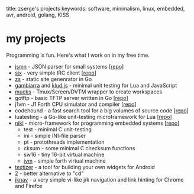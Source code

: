 title: zserge's projects
keywords: software, minimalism, linux, embedded, avr, android, golang, KISS

my projects
===========

Programming is fun. Here's what I work on in my free time.

* [jsmn](/jsmn.html) - JSON parser for small systems
  [[repo](http://bitbucket.org/zserge/jsmn)]
* [six](/six.html) - very simple IRC client 
  [[repo](http://bitbucket.org/zserge/six)]
* [zs](https://github.com/zserge/zs) - static site genenrator in Go
* [gambiarra](https://bitbucket.org/zserge/gambiarra) and
	[klud.js](https://bitbucket.org/zserge/klud.js) - minimal unit testing for
	Lua and JavaScript
* [mucks](https://bitbucket.org/zserge/mucks) - Tmux/Screen/DVTM wrapper to
	create workspaces
* gotftp - basic TFTP server written in Go
	[[repo](http://bitbucket.org/zserge/gotftp)]
* j1vm - J1 Forth CPU simulator and compiler 
  [[repo](http://bitbucket.org/zserge/j1vm)]
* codehound - a fast search tool for a big volumes of source code
	[[repo](http://bitbucket.org/zserge/codehound)]
* luatesting - a Go-like unit-testing microframework for Lua
	[[repo](http://bitbucket.org/zserge/codehound)]
* [nikl](/nikl.html) - micro-framework for programming embedded systems 
  [[repo](http://bitbucket.org/zserge/nikl)]
	* test - minimal C unit-testing
	* ini - simple INI-file parser
	* pt - protothreads implementation
	* cksum - some minimal C checksum functions
	* sw16 - tiny 16-bit virtual machine
	* [ivm](/j1vm.html) - simple forth virtual machine
* [textizer](/textizer.html) - a tool for building your own widgets for Android
* [2](/2.html) - better alternative to "cd"
* [jknav](/jknav.html) - a very simple vi-like j/k navigation and link hinting for Chrome and Firefox

